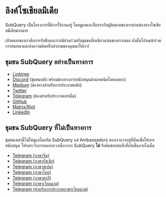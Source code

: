 # ลิงค์โซเชียลมีเดีย

SubQuery เป็นโครงการที่มีการใช้งานอยู่ โดยดูแลและสื่อสารกับผู้ติดตามของเราผ่านช่องทางโซเชียลมีเดียมากมาย

เป้าหมายของเราคือการรับฟังและการมีส่วนร่วมกับชุมชนที่เหนียวแน่นของเราเสมอ ดังนั้นโปรดเข้าร่วมการสนทนาและส่งความคิดหรือคำถามของคุณมาให้เรา!

## ชุมชน SubQuery อย่างเป็นทางการ

- [Linktree](https://linktr.ee/subquerynetwork)
- [Discord](https://discord.com/invite/subquery) (ชุมชนหลัก พร้อมช่องทางการสนับสนุนด้านเทคนิคโดยเฉพาะ)
- [Medium](https://subquery.medium.com) (ช่องทางสำหรับการประกาศหลัก)
- [Twitter](https://twitter.com/subquerynetwork)
- [Telegram](https://t.me/subquerynetwork) (ช่องสำหรับประกาศเท่านั้น)
- [GitHub](https://github.com/SubQuery/subql)
- [Matrix/Riot](https://matrix.to/#/#subquery:matrix.org)
- [LinkedIn](https://www.linkedin.com/company/subquery)

## ชุมชน SubQuery ที่ไม่เป็นทางการ

ชุมชนเหล่านี้ไม่ได้ดูแลโดยทีม SubQuery แต่ Ambassadors ของเราอาจอยู่ที่นั่นเพื่อให้การสนับสนุน โปรดระวังการหลอกลวงเนื่องจาก SubQuery **ไม่** รับผิดชอบต่อสิ่งที่เกิดขึ้นภายในนั้น

- [Telegram (ภาษาจีน)](https://t.me/subquerychina)
- [Telegram (ภาษารัสเซีย)](https://t.me/SubQuery_russia)
- [Telegram (ภาษาสเปน)](https://t.me/SubQueryES)
- [Telegram (ภาษาไทย)](https://t.me/subquerynetworkthai)
- [Telegram (ภาษาตุรกี)](https://t.me/subquery_TR)
- [Telegram (ภาษาเวียดนาม)](https://t.me/subqueryvietnam)
- [Telegram (สำหรับการประกาศภาษาเวียดนาม)](https://t.me/subqueryannvn)
